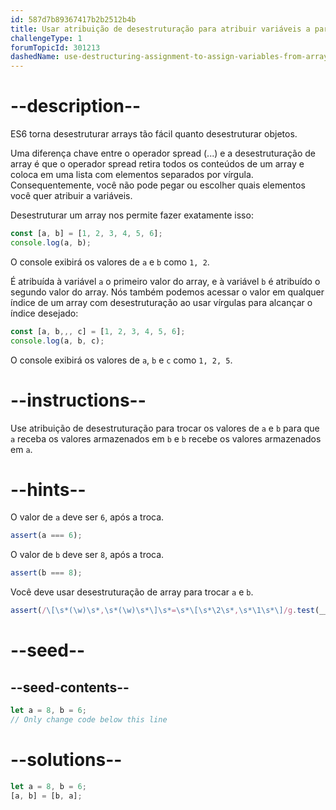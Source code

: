 ```yaml
---
id: 587d7b89367417b2b2512b4b
title: Usar atribuição de desestruturação para atribuir variáveis a partir de arrays
challengeType: 1
forumTopicId: 301213
dashedName: use-destructuring-assignment-to-assign-variables-from-arrays
---
```


# --description--

ES6 torna desestruturar arrays tão fácil quanto desestruturar objetos.

Uma diferença chave entre o operador spread (...) e a desestruturação de array é que o operador spread retira todos os conteúdos de um array e coloca em uma lista com elementos separados por vírgula. Consequentemente, você não pode pegar ou escolher quais elementos você quer atribuir a variáveis.

Desestruturar um array nos permite fazer exatamente isso:

```js
const [a, b] = [1, 2, 3, 4, 5, 6];
console.log(a, b);
```

O console exibirá os valores de `a` e `b` como `1, 2`.

É atribuída à variável `a` o primeiro valor do array, e à variável `b` é atribuído o segundo valor do array. Nós também podemos acessar o valor em qualquer índice de um array com desestruturação ao usar vírgulas para alcançar o índice desejado:

```js
const [a, b,,, c] = [1, 2, 3, 4, 5, 6];
console.log(a, b, c);
```

O console exibirá os valores de `a`, `b` e `c` como `1, 2, 5`.

# --instructions--

Use atribuição de desestruturação para trocar os valores de `a` e `b` para que `a` receba os valores armazenados em `b` e `b` recebe os valores armazenados em `a`.

# --hints--

O valor de `a` deve ser `6`, após a troca.

```js
assert(a === 6);
```

O valor de `b` deve ser `8`, após a troca.

```js
assert(b === 8);
```

Você deve usar desestruturação de array para trocar `a` e `b`.

```js
assert(/\[\s*(\w)\s*,\s*(\w)\s*\]\s*=\s*\[\s*\2\s*,\s*\1\s*\]/g.test(__helpers.removeJSComments(code)));
```

# --seed--

## --seed-contents--

```js
let a = 8, b = 6;
// Only change code below this line
```

# --solutions--

```js
let a = 8, b = 6;
[a, b] = [b, a];
```
